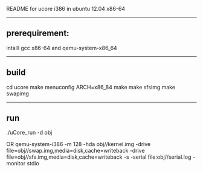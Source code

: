 README for ucore i386 in ubuntu 12.04 x86-64

-----------------------------
prerequirement:
------------------
intalll gcc x86-64 and qemu-system-x86_64

------------------
build
------------------
cd ucore
make menuconfig ARCH=x86_84
make
make sfsimg
make swapimg

------------------
run
------------------
./uCore_run -d obj

OR
qemu-system-i386 -m 128 -hda obj//kernel.img -drive file=obj//swap.img,media=disk,cache=writeback -drive file=obj//sfs.img,media=disk,cache=writeback -s -serial file:obj//serial.log -monitor stdio

